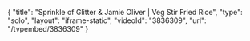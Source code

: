 {
    "title": "Sprinkle of Glitter & Jamie Oliver | Veg Stir Fried Rice",
    "type": "solo",
    "layout": "iframe-static",
    "videoId": "3836309",
    "url": "\/tvpembed\/3836309"
}